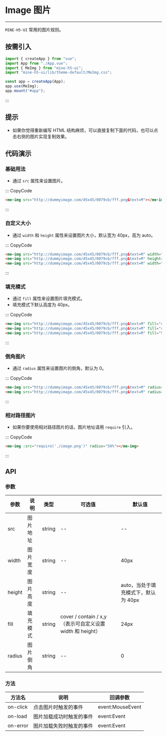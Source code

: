 # Image 图片

---

`MINE-H5-UI` 常用的图片规则。

## 按需引入

```JavaScript
import { createApp } from "vue";
import App from "./App.vue";
import { MeImg } from "mine-h5-ui";
import "mine-h5-ui/lib/theme-default/MeImg.css";

const app = createApp(App);
app.use(MeImg);
app.mount("#app");
```

:::

## 提示

- 如果你觉得重新编写 HTML 结构麻烦，可以直接复制下面的代码，也可以点击右侧的图片实现复制效果。

## 代码演示

### 基础用法

- 通过 `src` 属性来设置图片。

::: CopyCode

```HTML
<me-img src="http://dummyimage.com/45x45/0079cb/fff.png&text=M"></me-img>
```

:::

### 自定义大小

- 通过 `width` 和 `height` 属性来设置图片大小，默认宽为 40px，高为 auto。

::: CopyCode

```HTML
<me-img src="http://dummyimage.com/45x45/0079cb/fff.png&text=M" width="45px"></me-img>
<me-img src="http://dummyimage.com/45x45/0079cb/fff.png&text=M" height="45px"></me-img>
<me-img src="http://dummyimage.com/45x45/0079cb/fff.png&text=M" width="45px" height="45px"></me-img>
```

:::

### 填充模式

- 通过 `fill` 属性来设置图片填充模式。
- 填充模式下默认高度为 40px。

::: CopyCode

```HTML
<me-img src="http://dummyimage.com/45x45/0079cb/fff.png&text=M" fill="cover"></me-img>
<me-img src="http://dummyimage.com/45x45/0079cb/fff.png&text=M" fill="contain"></me-img>
<me-img src="http://dummyimage.com/45x45/0079cb/fff.png&text=M" fill="50% auto"></me-img>
```

:::

### 倒角图片

- 通过 `radius` 属性来设置图片的倒角，默认为 0。

::: CopyCode

```HTML
<me-img src="http://dummyimage.com/45x45/0079cb/fff.png&text=M" radius="50%"></me-img>
<me-img src="http://dummyimage.com/45x45/0079cb/fff.png&text=M" radius="6px"></me-img>
```

:::

### 相对路径图片

- 如果你要使用相对路径图片的话，图片地址请用 `require` 引入。

::: CopyCode

```HTML
<me-img :src="require('./image.png')" radius="50%"></me-img>
```

:::

## API

### 参数

| 参数   | 说明     | 类型   | 可选值                                                    | 默认值                              |
| ------ | -------- | ------ | --------------------------------------------------------- | ----------------------------------- |
| src    | 图片地址 | string | --                                                        | --                                  |
| width  | 图片宽度 | string | --                                                        | 40px                                |
| height | 图片高度 | string | --                                                        | auto，当处于填充模式下，默认为 40px |
| fill   | 填充模式 | string | cover / contain / x,y（表示可自定义设置 width 和 height） | 24px                                |
| radius | 图片倒角 | string | --                                                        | 0                                   |

### 方法

| 方法名   | 说明                     | 回调参数         |
| -------- | ------------------------ | ---------------- |
| on-click | 点击图片时触发的事件     | event:MouseEvent |
| on-load  | 图片加载成功时触发的事件 | event:Event      |
| on-error | 图片加载失败时触发的事件 | event:Event      |
